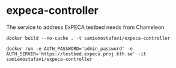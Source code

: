 # expeca-controller
The service to address ExPECA testbed needs from Chameleon


```
docker build --no-cache . -t samiemostafavi/expeca-controller
```

```
docker run -e AUTH_PASSWORD='admin_password' -e AUTH_SERVER='https://testbed.expeca.proj.kth.se' -it samiemostafavi/expeca-controller
```


